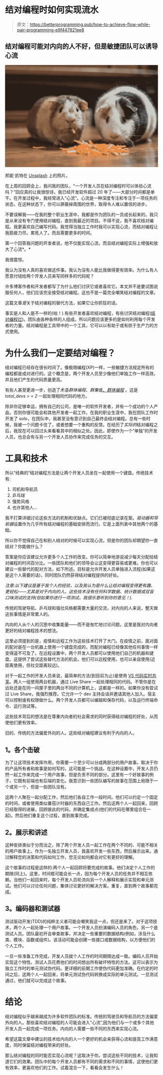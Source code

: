 # 结对编程时如何实现流水

> 原文：<https://betterprogramming.pub/how-to-achieve-flow-while-pair-programming-e9f447821ee8>

## 结对编程可能对内向的人不好，但是敏捷团队可以诱导心流

![](img/eb103e88a3347bd8cf6c6cc3b0c263bb.png)

邦妮·凯特在 [Unsplash](https://unsplash.com/s/photos/pair?utm_source=unsplash&utm_medium=referral&utm_content=creditCopyText) 上的照片。

在上周的回顾会上，我问我的团队，“一个开发人员在结对编程时可以体验心流吗？”回应真的让我很惊讶。我已经开发软件超过 20 年了——大部分时间都是单干。在开发过程中，我经常进入“心流”。心流是一种深度专注和专注于一项任务的状态，在这种状态下，你可以屏蔽掉周围的世界，取得令人难以置信的进步。

不要误解我——在我的整个职业生涯中，我都是作为团队的一员成长起来的。我只是从来没有专门使用结对编程，直到我最近的项目。不得不说，我不喜欢结对编程。我更喜欢自己编写代码。我觉得当独立工作时我可以实现心流，而结对编程让我筋疲力尽。累死人了。而且需要更多的时间。

第一个回答我问题的开发者说，他不仅能实现心流，而且结对编程实际上增强和放大了心流*。*

我很震惊。

我认为没有人真的喜欢做这件事。我认为没有人能比我做得更有效率。为什么有人愿意付钱给两个开发人员来写同样多的代码呢？

许多博客作者和开发者都写了为什么他们讨厌它或者喜欢它。本文并不是要试图说服任何人，他们应该完全接受结对编程。这也不是一篇完全嘲笑结对编程的文章。

这篇文章*是*关于结对编程的替代方法，如果它让你抓狂的话。

事实是人和人是不一样的(咄！).有些开发者喜欢结对编程，有些讨厌结对编程([结对编程烂](https://blog.markpearl.co.za/When-pair-programming-sucks))。团队由各种各样的人组成。所以问题应该更多的是如何利用每个开发者的力量。结对编程是工具带中的一个工具，它可以以有助于或有损于生产力的方式使用。

# **为什么我们一定要结对编程？**

结对编程已经存在很长时间了。像极限编程(XP)一样，一些敏捷方法规定所有的编程都是成对进行的。这个概念是，两个开发人员至少像他们单独工作一样高效，并且他们产生的代码质量更高。

有些人甚至更进一步，创造了术语*群体编程*、*群集*或[、*群体编程*](https://twitter.com/christianhujer/status/1387804876608995328) 。这是 *total_devs > = 2* 一起处理相同代码的地方。

除非你足够幸运，拥有自己的公司，是唯一的软件开发者，并有一个成功的个人产品，否则你很可能会和其他开发者一起工作。在我的职业生涯中，我在团队工作时开发了 solo，在团队中，我甚至没有意识到自己最终会结对编程。总有一些时候，我被一个问题卡住了，或者想要一个重构的反馈。在经历了*实际的*结对编程之后，我现在可以回过头来看看其中的相似之处。因此，即使作为一个“单独”的开发人员，也总会有与另一个开发人员协作来完成任务的交互。

# **工具和技术**

所以“经典的”结对编程方法是让两个开发人员坐在一起使用一个键盘。传统技术有:

1.  司机和导航员
2.  乒乓球
3.  强势风格
4.  也许其他人…

我不打算详细讨论这些方法的机制和优缺点。它们已被彻底记录在案。*驱动器和导航器*设置作为几乎所有结对编程的基础安排而流行。它是上面列表中其他两个的基础。

所以你不觉得自己在和别人结对的时候可以实现心流，但是你的团队却期望你一直结对？你能做什么？

答案是你应该建议允许更多个人工作的改变。你可以简单地游说减少每天分配给结对编程的时间百分比。一些团队和他们的领导会让这变得更容易或更难。你也可以建议一些替代的配对方法，如下所述。目标是允许开发人员单独进入流程(如果这是这个人需要的话)，同时团队仍然获得结对编程提供的好处。

*注意:以下建议是基于我个人的经验，以及我认为是什么让结对编程变得更有趣、更轻松——尤其是对于内向的人。这些技术没有任何科学数据、统计数据或双盲口味测试的支持(但如果你进行一项测试，我很乐意听到你的意见！).*

传统的驾驶导航、乒乓球和强壮风格都需要大量的交流，对内向的人来说，整天做这些事情是非常累人的。

内向的人从个人的沉思中收集能量——而不是匆忙地讨论问题。这里是我对内向者更好的结对编程技术的想法。

这里必须提到的是，疫情和远程工作为这些技术打开了大门。在疫情之前，面对面的配对是在一台机器上使用一个键盘完成的，而配对编程已经像其他任何事情一样变得遥不可及了。在远程设置中，两个开发人员都可以使用他们自己的机器和键盘。这提供了尝试这些替代方法的机会。他们可以远程使用，也可以亲自使用(近距离使用，但社交距离较远)。

对于一起工作的开发人员来说，最简单的方法(到目前为止)是使用 [VS 代码实时共享](https://marketplace.visualstudio.com/items?itemName=MS-vsliveshare.vsliveshare)。两人一组使用两台机器，通过 Live Share 一起处理相同的代码。不管你是在远处还是在同一间屋子里的两台不同的计算机上，这都是一样的。如果你没有尝试过 Live Share，我强烈推荐。它允许一个 dev 主持会话并邀请其他人加入。宿主可以控制谁有权限做什么。两个开发人员都可以编辑和保存代码，以及运行终端命令、运行测试等。

这些技术背后的想法是在尊重内向者的社会需求的同时获得结对编程的好处，从而使他们更有效率。

旧的、传统的方法偏爱外向的人。这些结对编程建议有利于内向的人。

## **1。各个击破**

为了让这项技术发挥作用，你需要一个至少可以分成两部分的用户故事。取决于你的产品所有者和故事是如何写的，这可能是一个挑战。在这种设置中，开发人员仍然一起工作来完成一个用户故事，但是负责不同的部分。这里有一个好故事的例子，它既有前端也有后端的变化。我意识到一些团队编写的故事在范围上局限于一个或另一个，但是一些团队没有。

这两个人聚在一起分配工作，然后他们各自工作一段时间。他们可以约定一个固定的时间，或者使用类似番茄计时器的东西自己工作。然后这两个人一起回来，回顾已经取得的进展，回顾彼此的代码，并确定集成点(他们的代码在哪里组合在一起)。然后他们重复这个过程，直到故事完成。

## **2。展示和讲述**

这种安排类似于分而治之，除了两个开发人员一起工作在两个不同的、可能不相关的用户故事上。作为一名独立开发人员，我喜欢开发一些东西，然后展示出来。通过解释您的决策和代码如何工作，您无论如何都会对它有更好的理解。

这个故事的过程是这样的:两个人一起回顾将要完成的故事。他们决定个人工作的期限(同上)。这里，时间框可能会长一点，因为每个开发人员的任务并不相互依赖。当他们一起回来时，每个开发人员轮流向另一个人解释和展示实现和单元测试。他们可以讨论任何问题，集体讨论更好的解决方案。重复，直到两个故事都完成。

## **3。编码器和测试器**

测试驱动开发(TDD)的纯粹主义者可能会嘲笑我这一点，但还是来了。对于这项技术，两个人一起处理一个用户故事。一个开发人员扮演编码人员的角色，另一个是测试人员。团队最初开会审查故事，并决定一些重要的数据结构(例如，涉及什么类、模块、函数或组件)。该活动可能会创建一些接口或数据结构，以方便他们的个人工作。

一旦一些准备工作完成，开发人员就个人工作的时间期限达成一致。编码人员开始实现这个特性。测试人员花费他们的时间想出所有破坏特性的方法。这可以表示为独立工作时的单元测试伪代码。更详细的前期工作使伪代码更加准确。在约定的时间之后，这两个人一起回来，将单元测试伪代码转换成实际的单元测试。一旦测试通过，他们就可以完成这个故事。

# **结论**

结对编程似乎越来越成为许多软件团队的标准。传统的驾驶员和导航员的方法偏爱外向的人。那些喜欢结对编程的人可能会进入“心流”,因为他们与一个或多个其他开发人员一起完成一项任务。内向的人需要一些不同的东西来实现心流。

希望这篇文章中建议的技术给内向的人一个更好的机会来获得心流和提高工作满意度，同时保留结对编程带来的好处。

那么结对编程的同时能否实现心流呢？这取决于你。尝试这些不同的技术，让我知道它们的效果。团队中的每个开发人员都有不同的需求和不同的事情，这使他们更有效率，更喜欢他们的工作。试着混合一下，看看会发生什么！